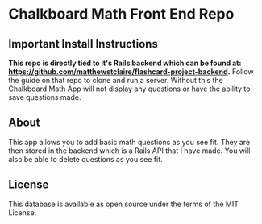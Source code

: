# Chalkboard Math Front End Repo

## Important Install Instructions

**This repo is directly tied to it's Rails backend which can be found at: https://github.com/matthewstclaire/flashcard-project-backend.** Follow the guide on that repo to clone and run a server. Without this the Chalkboard Math App will not display any questions or have the ability to save questions made.

## About

This app allows you to add basic math questions as you see fit. They are then stored in the backend which is a Rails API that I have made. You will also be able to delete questions as you see fit.

## License

This database is available as open source under the terms of the MIT License.
